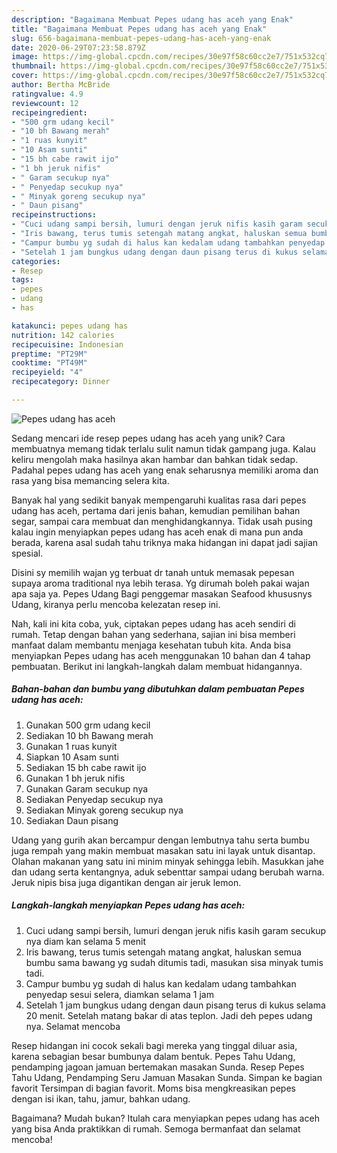 ```yaml
---
description: "Bagaimana Membuat Pepes udang has aceh yang Enak"
title: "Bagaimana Membuat Pepes udang has aceh yang Enak"
slug: 656-bagaimana-membuat-pepes-udang-has-aceh-yang-enak
date: 2020-06-29T07:23:58.879Z
image: https://img-global.cpcdn.com/recipes/30e97f58c60cc2e7/751x532cq70/pepes-udang-has-aceh-foto-resep-utama.jpg
thumbnail: https://img-global.cpcdn.com/recipes/30e97f58c60cc2e7/751x532cq70/pepes-udang-has-aceh-foto-resep-utama.jpg
cover: https://img-global.cpcdn.com/recipes/30e97f58c60cc2e7/751x532cq70/pepes-udang-has-aceh-foto-resep-utama.jpg
author: Bertha McBride
ratingvalue: 4.9
reviewcount: 12
recipeingredient:
- "500 grm udang kecil"
- "10 bh Bawang merah"
- "1 ruas kunyit"
- "10 Asam sunti"
- "15 bh cabe rawit ijo"
- "1 bh jeruk nifis"
- " Garam secukup nya"
- " Penyedap secukup nya"
- " Minyak goreng secukup nya"
- " Daun pisang"
recipeinstructions:
- "Cuci udang sampi bersih, lumuri dengan jeruk nifis kasih garam secukup nya diam kan selama 5 menit"
- "Iris bawang, terus tumis setengah matang angkat, haluskan semua bumbu sama bawang yg sudah ditumis tadi, masukan sisa minyak tumis tadi."
- "Campur bumbu yg sudah di halus kan kedalam udang tambahkan penyedap sesui selera, diamkan selama 1 jam"
- "Setelah 1 jam bungkus udang dengan daun pisang terus di kukus selama 20 menit. Setelah matang bakar di atas teplon. Jadi deh pepes udang nya. Selamat mencoba"
categories:
- Resep
tags:
- pepes
- udang
- has

katakunci: pepes udang has 
nutrition: 142 calories
recipecuisine: Indonesian
preptime: "PT29M"
cooktime: "PT49M"
recipeyield: "4"
recipecategory: Dinner

---
```



![Pepes udang has aceh](https://img-global.cpcdn.com/recipes/30e97f58c60cc2e7/751x532cq70/pepes-udang-has-aceh-foto-resep-utama.jpg)

Sedang mencari ide resep pepes udang has aceh yang unik? Cara membuatnya memang tidak terlalu sulit namun tidak gampang juga. Kalau keliru mengolah maka hasilnya akan hambar dan bahkan tidak sedap. Padahal pepes udang has aceh yang enak seharusnya memiliki aroma dan rasa yang bisa memancing selera kita.

Banyak hal yang sedikit banyak mempengaruhi kualitas rasa dari pepes udang has aceh, pertama dari jenis bahan, kemudian pemilihan bahan segar, sampai cara membuat dan menghidangkannya. Tidak usah pusing kalau ingin menyiapkan pepes udang has aceh enak di mana pun anda berada, karena asal sudah tahu triknya maka hidangan ini dapat jadi sajian spesial.

Disini sy memilih wajan yg terbuat dr tanah untuk memasak pepesan supaya aroma traditional nya lebih terasa. Yg dirumah boleh pakai wajan apa saja ya. Pepes Udang Bagi penggemar masakan Seafood khususnys Udang, kiranya perlu mencoba kelezatan resep ini.


Nah, kali ini kita coba, yuk, ciptakan pepes udang has aceh sendiri di rumah. Tetap dengan bahan yang sederhana, sajian ini bisa memberi manfaat dalam membantu menjaga kesehatan tubuh kita. Anda bisa menyiapkan Pepes udang has aceh menggunakan 10 bahan dan 4 tahap pembuatan. Berikut ini langkah-langkah dalam membuat hidangannya.

<!--inarticleads1-->

##### Bahan-bahan dan bumbu yang dibutuhkan dalam pembuatan Pepes udang has aceh:

1. Gunakan 500 grm udang kecil
1. Sediakan 10 bh Bawang merah
1. Gunakan 1 ruas kunyit
1. Siapkan 10 Asam sunti
1. Sediakan 15 bh cabe rawit ijo
1. Gunakan 1 bh jeruk nifis
1. Gunakan  Garam secukup nya
1. Sediakan  Penyedap secukup nya
1. Sediakan  Minyak goreng secukup nya
1. Sediakan  Daun pisang


Udang yang gurih akan bercampur dengan lembutnya tahu serta bumbu juga rempah yang makin membuat masakan satu ini layak untuk disantap. Olahan makanan yang satu ini minim minyak sehingga lebih. Masukkan jahe dan udang serta kentangnya, aduk sebenttar sampai udang berubah warna. Jeruk nipis bisa juga digantikan dengan air jeruk lemon. 

<!--inarticleads2-->

##### Langkah-langkah menyiapkan Pepes udang has aceh:

1. Cuci udang sampi bersih, lumuri dengan jeruk nifis kasih garam secukup nya diam kan selama 5 menit
1. Iris bawang, terus tumis setengah matang angkat, haluskan semua bumbu sama bawang yg sudah ditumis tadi, masukan sisa minyak tumis tadi.
1. Campur bumbu yg sudah di halus kan kedalam udang tambahkan penyedap sesui selera, diamkan selama 1 jam
1. Setelah 1 jam bungkus udang dengan daun pisang terus di kukus selama 20 menit. Setelah matang bakar di atas teplon. Jadi deh pepes udang nya. Selamat mencoba


Resep hidangan ini cocok sekali bagi mereka yang tinggal diluar asia, karena sebagian besar bumbunya dalam bentuk. Pepes Tahu Udang, pendamping jagoan jamuan bertemakan masakan Sunda. Resep Pepes Tahu Udang, Pendamping Seru Jamuan Masakan Sunda. Simpan ke bagian favorit Tersimpan di bagian favorit. Moms bisa mengkreasikan pepes dengan isi ikan, tahu, jamur, bahkan udang. 

Bagaimana? Mudah bukan? Itulah cara menyiapkan pepes udang has aceh yang bisa Anda praktikkan di rumah. Semoga bermanfaat dan selamat mencoba!
